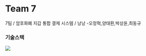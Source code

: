 # Team 7
7팀 / 암호화폐 지갑 통합 결제 시스템 / 낭낭 -오정혁,양태환,박상윤,최동규

### 기술스택
<img src="https://img.shields.io/badge/html-E34F26?style=for-the-badge&logo=html&logoColor=white">
